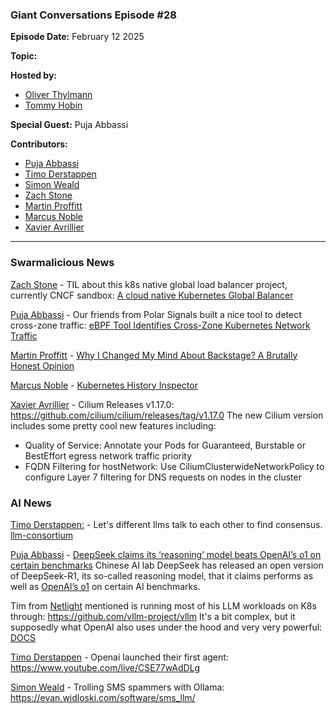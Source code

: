 ### Giant Conversations Episode #28

**Episode Date:** February 12 2025

**Topic:**

**Hosted by:** 

* [Oliver Thylmann](https://twitter.com/othylmann)
* [Tommy Hobin](https://twitter.com/tommyhobin)

**Special Guest:**
Puja Abbassi

**Contributors:**

* [Puja Abbassi](https://bsky.app/profile/puja.dev)
* [Timo Derstappen](https://bsky.app/profile/t33m0w.bsky.social)
* [Simon Weald](https://twitter.com/glitchcrab/)
* [Zach Stone](https://www.linkedin.com/in/zstonesecurity/)
* [Martin Proffitt](https://github.com/mproffitt)
* [Marcus Noble](https://cloudnative.now/)
* [Xavier Avrillier](https://www.linkedin.com/in/avrillier/)
------------------------------------------------------------------------------------------------------------------------------


### Swarmalicious News 

[Zach Stone](https://www.linkedin.com/in/zstonesecurity/) - TIL about this k8s native global load balancer project, currently CNCF sandbox: [A cloud native Kubernetes Global Balancer](https://www.k8gb.io/)

[Puja Abbassi](https://bsky.app/profile/puja.dev) - Our friends from Polar Signals built a nice tool to detect cross-zone traffic: [eBPF Tool Identifies Cross-Zone Kubernetes Network Traffic](https://thenewstack.io/ebpf-tool-identifies-cross-zone-kubernetes-network-traffic/)

[Martin Proffitt](https://github.com/mproffitt) - [Why I Changed My Mind About Backstage? A Brutally Honest Opinion](https://youtu.be/qi7eH6dZJOk?si=YhFlr117Fi11ZCzn&t=324)

[Marcus Noble](https://cloudnative.now/) - [Kubernetes History Inspector](https://wdenniss.com/kubernetes-history-inspector)

[Xavier Avrillier](https://www.linkedin.com/in/avrillier/) - Cilium Releases v1.17.0: https://github.com/cilium/cilium/releases/tag/v1.17.0
The new Cilium version includes some pretty cool new features including:
- Quality of Service: Annotate your Pods for Guaranteed, Burstable or BestEffort egress network traffic priority
- FQDN Filtering for hostNetwork: Use CiliumClusterwideNetworkPolicy to configure Layer 7 filtering for DNS requests on nodes in the cluster


### AI News

[Timo Derstappen:](https://bsky.app/profile/t33m0w.bsky.social) - Let's different llms talk to each other to find consensus. [llm-consortium](https://github.com/irthomasthomas/llm-consortium)

[Puja Abbassi](https://bsky.app/profile/puja.dev) - [DeepSeek claims its ‘reasoning’ model beats OpenAI’s o1 on certain benchmarks](https://techcrunch.com/2025/01/27/deepseek-claims-its-reasoning-model-beats-openais-o1-on-certain-benchmarks/)
Chinese AI lab DeepSeek has released an open version of DeepSeek-R1, its so-called reasoning model, that it claims performs as well as [OpenAI’s o1](https://openai.com/o1/) on certain AI benchmarks.

Tim from [Netlight](https://www.netlight.com/) mentioned is running most of his LLM workloads on K8s through: https://github.com/vllm-project/vllm
It's a bit complex, but it supposedly what OpenAI also uses under the hood and very very powerful: [DOCS](https://docs.vllm.ai/en/latest/)

[Timo Derstappen](https://bsky.app/profile/t33m0w.bsky.social) - Openai launched their first agent: https://www.youtube.com/live/CSE77wAdDLg

[Simon Weald](https://twitter.com/glitchcrab/) - Trolling SMS spammers with Ollama: https://evan.widloski.com/software/sms_llm/



